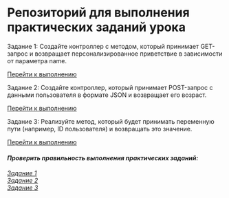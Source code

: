 # Репозиторий для выполнения практических заданий урока

Задание 1: Создайте контроллер с методом, который принимает GET-запрос и возвращает персонализированное приветствие в зависимости от параметра name.

[Перейти к выполнению](https://github.com/sproshchaev/edutoria-demo/blob/main/spring-boot-mapping-requests/task-01/task-01-exercise/src/main/java/ru/edutoria/Main.java)

Задание 2: Создайте контроллер, который принимает POST-запрос с данными пользователя в формате JSON и возвращает его возраст.

[Перейти к выполнению](https://github.com/sproshchaev/edutoria-demo/blob/main/spring-boot-mapping-requests/task-02/task-02-exercise/src/main/java/ru/edutoria/Main.java)

Задание 3: Реализуйте метод, который будет принимать переменную пути (например, ID пользователя) и возвращать это значение.

[Перейти к выполнению](https://github.com/sproshchaev/edutoria-demo/blob/main/spring-boot-mapping-requests/task-03/task-03-exercise/src/main/java/ru/edutoria/Main.java)  
  
  
  
#### _Проверить правильность выполнения практических заданий:_

[_Задание 1_](https://github.com/sproshchaev/edutoria-demo/blob/main/spring-boot-mapping-requests/task-01/task-01-solution/src/main/java/ru/edutoria/Main.java)  
[_Задание 2_](https://github.com/sproshchaev/edutoria-demo/blob/main/spring-boot-mapping-requests/task-02/task-02-solution/src/main/java/ru/edutoria/Main.java)  
[_Задание 3_](https://github.com/sproshchaev/edutoria-demo/blob/main/spring-boot-mapping-requests/task-03/task-03-solution/src/main/java/ru/edutoria/Main.java)  
